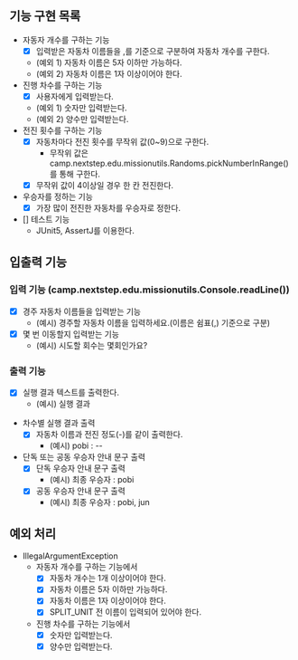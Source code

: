 ## 기능 구현 목록

- 자동자 개수를 구하는 기능
    - [x] 입력받은 자동차 이름들을 ,를 기준으로 구분하여 자동차 개수를 구한다.
    - (예외 1) 자동차 이름은 5자 이하만 가능하다.
    - (예외 2) 자동차 이름은 1자 이상이어야 한다.
- 진행 차수를 구하는 기능
    - [x] 사용자에게 입력받는다.
    - (예외 1) 숫자만 입력받는다.
    - (예외 2) 양수만 입력받는다.
- 전진 횟수를 구하는 기능
    - [x] 자동차마다 전진 횟수를 무작위 값(0~9)으로 구한다.
        - 무작위 값은 camp.nextstep.edu.missionutils.Randoms.pickNumberInRange()를 통해 구한다.
    - [x] 무작위 값이 4이상일 경우 한 칸 전진한다.
- 우승자를 정하는 기능
    - [x] 가장 많이 전진한 자동차를 우승자로 정한다.
- [] 테스트 기능
    - JUnit5, AssertJ를 이용한다.

## 입출력 기능

### 입력 기능 (camp.nextstep.edu.missionutils.Console.readLine())

- [x] 경주 자동차 이름들을 입력받는 기능
    - (예시) 경주할 자동차 이름을 입력하세요.(이름은 쉼표(,) 기준으로 구분)
- [x] 몇 번 이동할지 입력받는 기능
    - (예시) 시도할 회수는 몇회인가요?

### 출력 기능

- [x] 실행 결과 텍스트를 출력한다.
    - (예시) 실행 결과
- 차수별 실행 결과 출력
    - [x] 자동차 이름과 전진 정도(-)를 같이 출력한다.
        - (예시) pobi : --
- 단독 또는 공동 우승자 안내 문구 출력
    - [x] 단독 우승자 안내 문구 출력
        - (예시) 최종 우승자 : pobi
    - [x] 공동 우승자 안내 문구 출력
        - (예시) 최종 우승자 : pobi, jun

## 예외 처리

- IllegalArgumentException
    - 자동자 개수를 구하는 기능에서
        - [x] 자동차 개수는 1개 이상이어야 한다.
        - [x] 자동차 이름은 5자 이하만 가능하다.
        - [x] 자동차 이름은 1자 이상이어야 한다.
        - [x] SPLIT_UNIT 전 이름이 입력되어 있어야 한다.
    - 진행 차수를 구하는 기능에서
        - [x] 숫자만 입력받는다.
        - [x] 양수만 입력받는다.
